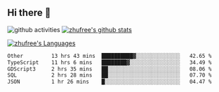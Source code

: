 ## Hi there 👋
![github activities](https://metrics.lecoq.io/zhufree?template=terminal)
[![zhufree's github stats](https://github-readme-stats.vercel.app/api?username=zhufree&show_icons=true&count_private=true)](https://github.com/anuraghazra/github-readme-stats)

[![zhufree's Languages](https://github-readme-stats.vercel.app/api/top-langs/?username=zhufree&layout=compact&langs_count=10)](https://github.com/anuraghazra/github-readme-stats)
<!--START_SECTION:waka-->

```txt
Other         13 hrs 43 mins  ██████████▓░░░░░░░░░░░░░░   42.65 %
TypeScript    11 hrs 6 mins   ████████▓░░░░░░░░░░░░░░░░   34.49 %
GDScript3     2 hrs 35 mins   ██░░░░░░░░░░░░░░░░░░░░░░░   08.06 %
SQL           2 hrs 28 mins   ██░░░░░░░░░░░░░░░░░░░░░░░   07.70 %
JSON          1 hr 26 mins    █░░░░░░░░░░░░░░░░░░░░░░░░   04.47 %
```

<!--END_SECTION:waka-->

<!--
**zhufree/zhufree** is a ✨ _special_ ✨ repository because its `README.md` (this file) appears on your GitHub profile.

Here are some ideas to get you started:

- 🔭 I’m currently working on ...
- 🌱 I’m currently learning ...
- 👯 I’m looking to collaborate on ...
- 🤔 I’m looking for help with ...
- 💬 Ask me about ...
- 📫 How to reach me: ...
- 😄 Pronouns: ...
- ⚡ Fun fact: ...
-->
